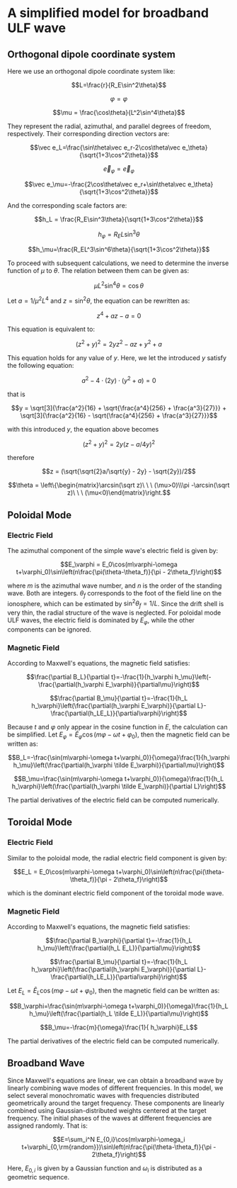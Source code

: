 # A simplified model for broadband ULF wave

## Orthogonal dipole coordinate system

Here we use an orthogonal dipole coordinate system like:

```math
L=\frac{r}{R_E\sin^2\theta}
```
```math
\varphi=\varphi
```
```math
\mu = \frac{\cos\theta}{L^2\sin^4\theta}
```

They represent the radial, azimuthal, and parallel degrees of freedom, respectively. Their corresponding direction vectors are:

```math
\vec e_L=\frac{\sin\theta\vec e_r-2\cos\theta\vec e_\theta}{\sqrt{1+3\cos^2\theta}}
```
```math
\vec e_\varphi=\vec e_\varphi
```
```math
\vec e_\mu=-\frac{2\cos\theta\vec e_r+\sin\theta\vec e_\theta}{\sqrt{1+3\cos^2\theta}}
```

And the corresponding scale factors are:

```math
h_L = \frac{R_E\sin^3\theta}{\sqrt{1+3\cos^2\theta}}
```
```math
h_\varphi = R_EL\sin^3\theta
```
```math
h_\mu=\frac{R_EL^3\sin^6\theta}{\sqrt{1+3\cos^2\theta}}
```

To proceed with subsequent calculations, we need to determine the inverse function of $\mu$ to $\theta$. The relation between them can be given as:

```math
\mu L^2\sin^4\theta=\cos\theta
```

Let $a=1/\mu^2L^4$ and $z=\sin^2\theta$, the equation can be rewritten as:

```math
z^4+az-a=0
```

This equation is equivalent to:

```math
(z^2 + y)^2 = 2yz^2 - az + y^2 + a
```

This equation holds for any value of $y$. Here, we let the introduced $y$ satisfy the following equation:

```math
a^2 - 4\cdot(2y)\cdot(y^2 + a) = 0
```

that is 

```math
y = \sqrt[3]{\frac{a^2}{16} + \sqrt{\frac{a^4}{256} + \frac{a^3}{27}}} + \sqrt[3]{\frac{a^2}{16} - \sqrt{\frac{a^4}{256} + \frac{a^3}{27}}}
```

with this introduced $y$, the equation above becomes

```math
(z^2 + y)^2 = 2y(z- a/4y)^2
```

therefore

```math
z = (\sqrt{\sqrt{2}a/\sqrt{y} - 2y} - \sqrt{2y})/2
```
```math
\theta = \left\{\begin{matrix}\arcsin(\sqrt z)\ \ \ (\mu>0)\\\pi -\arcsin(\sqrt z)\ \ \ (\mu<0)\end{matrix}\right.
```

## Poloidal Mode

### Electric Field

The azimuthal component of the simple wave's electric field is given by:

```math
E_\varphi = E_0\cos(m\varphi-\omega t+\varphi_0)\sin\left(n\frac{\pi(\theta-\theta_f)}{\pi - 2\theta_f}\right)
```

where $m$ is the azimuthal wave number, and $n$ is the order of the standing wave. Both are integers. $\theta_f$ corresponds to the foot of the field line on the ionosphere, which can be estimated by $\sin^2\theta_f=1/L$. Since the drift shell is very thin, the radial structure of the wave is neglected. For poloidal mode ULF waves, the electric field is dominated by $E_\varphi$, while the other components can be ignored.

### Magnetic Field

According to Maxwell's equations, the magnetic field satisfies:

```math
\frac{\partial B_L}{\partial t}=-\frac{1}{h_\varphi h_\mu}\left(-\frac{\partial(h_\varphi E_\varphi)}{\partial\mu}\right)
```
```math
\frac{\partial B_\mu}{\partial t}=-\frac{1}{h_L h_\varphi}\left(\frac{\partial(h_\varphi E_\varphi)}{\partial L}-\frac{\partial(h_LE_L)}{\partial\varphi}\right)
```

Because $t$ and $\varphi$ only appear in the cosine function in $E$, the calculation can be simplified. Let $E_\varphi=\tilde E_\varphi\cos(m\varphi-\omega t+\varphi_0)$, then the magnetic field can be written as:

```math
B_L=-\frac{\sin(m\varphi-\omega t+\varphi_0)}{\omega}\frac{1}{h_\varphi h_\mu}\left(\frac{\partial(h_\varphi \tilde E_\varphi)}{\partial\mu}\right)
```
```math
B_\mu=\frac{\sin(m\varphi-\omega t+\varphi_0)}{\omega}\frac{1}{h_L h_\varphi}\left(\frac{\partial(h_\varphi \tilde E_\varphi)}{\partial L}\right)
```

The partial derivatives of the electric field can be computed numerically.

## Toroidal Mode

### Electric Field

Similar to the poloidal mode, the radial electric field component is given by:

```math
E_L = E_0\cos(m\varphi-\omega t+\varphi_0)\sin\left(n\frac{\pi(\theta-\theta_f)}{\pi - 2\theta_f}\right)
```

which is the dominant electric field component of the toroidal mode wave.

### Magnetic Field

According to Maxwell's equations, the magnetic field satisfies:

```math
\frac{\partial B_\varphi}{\partial t}=-\frac{1}{h_L h_\mu}\left(\frac{\partial(h_L E_L)}{\partial\mu}\right)
```
```math
\frac{\partial B_\mu}{\partial t}=-\frac{1}{h_L h_\varphi}\left(\frac{\partial(h_\varphi E_\varphi)}{\partial L}-\frac{\partial(h_LE_L)}{\partial\varphi}\right)
```

Let $E_L=\tilde E_L\cos(m\varphi-\omega t+\varphi_0)$, then the magnetic field can be written as:

```math
B_\varphi=\frac{\sin(m\varphi-\omega t+\varphi_0)}{\omega}\frac{1}{h_L h_\mu}\left(\frac{\partial(h_L \tilde E_L)}{\partial\mu}\right)
```
```math
B_\mu=-\frac{m}{\omega}\frac{1}{ h_\varphi}E_L
```

The partial derivatives of the electric field can be computed numerically.

## Broadband Wave

Since Maxwell's equations are linear, we can obtain a broadband wave by linearly combining wave modes of different frequencies. In this model, we select several monochromatic waves with frequencies distributed geometrically around the target frequency. These components are linearly combined using Gaussian-distributed weights centered at the target frequency. The initial phases of the waves at different frequencies are assigned randomly. That is:

```math
E=\sum_i^N E_{0,i}\cos(m\varphi-\omega_i t+\varphi_{0,\rm{random}})\sin\left(n\frac{\pi(\theta-\theta_f)}{\pi - 2\theta_f}\right)
```

Here, $E_{0,i}$ is given by a Gaussian function and $\omega_i$ is distributed as a geometric sequence.
